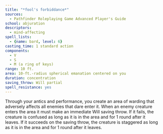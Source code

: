```yaml
---
title: "*fool's forbiddance*"
sources:
  - Pathfinder Roleplaying Game Advanced Player's Guide
school: abjuration
descriptors:
  - mind-affecting
spell_lists:
  - {name: bard, level: 6}
casting_time: 1 standard action
components:
  - V
  - S
  - M (a ring of keys)
range: 10 ft.
area: 10-ft.-radius spherical emanation centered on you
duration: concentration
saving_throw: Will partial
spell_resistance: yes
---
```


Through your antics and performance, you create an area of warding that adversely affects all enemies that dare enter it. When an enemy creature enters the area it must make an immediate Will saving throw. If it fails, the creature is confused as long as it is in the area and for 1 round after it leaves. If it succeeds on the saving throw, the creature is staggered as long as it is in the area and for 1 round after it leaves.


